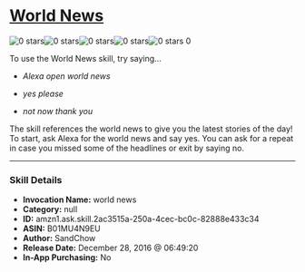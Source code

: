 # [World News](http://alexa.amazon.com/#skills/amzn1.ask.skill.2ac3515a-250a-4cec-bc0c-82888e433c34)
![0 stars](../../images/ic_star_border_black_18dp_1x.png)![0 stars](../../images/ic_star_border_black_18dp_1x.png)![0 stars](../../images/ic_star_border_black_18dp_1x.png)![0 stars](../../images/ic_star_border_black_18dp_1x.png)![0 stars](../../images/ic_star_border_black_18dp_1x.png) 0

To use the World News skill, try saying...

* *Alexa open world news*

* *yes please*

* *not now thank you*

The skill references the world news to give you the latest stories of the day! To start, ask Alexa for the world news and say yes. You can ask for a repeat in case you missed some of the headlines or exit by saying no.

***

### Skill Details

* **Invocation Name:** world news
* **Category:** null
* **ID:** amzn1.ask.skill.2ac3515a-250a-4cec-bc0c-82888e433c34
* **ASIN:** B01MU4N9EU
* **Author:** SandChow
* **Release Date:** December 28, 2016 @ 06:49:20
* **In-App Purchasing:** No
